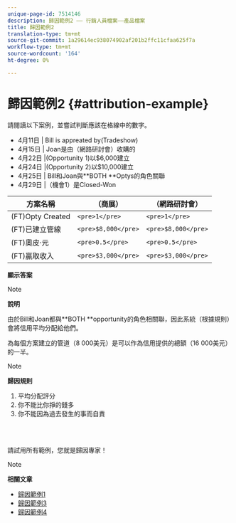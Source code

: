 ```yaml
---
unique-page-id: 7514146
description: 歸因範例2 —— 行銷人員檔案——產品檔案
title: 歸因範例2
translation-type: tm+mt
source-git-commit: 1a29614ec938074902af201b2ffc11cfaa625f7a
workflow-type: tm+mt
source-wordcount: '164'
ht-degree: 0%

---
```



# 歸因範例2 {#attribution-example}

請閱讀以下案例，並嘗試判斷應該在格線中的數字。

* 4月11日 | Bill is appreated by(Tradeshow)
* 4月15日 | Joan是由（網路研討會）收購的
* 4月22日 |(Opportunity 1)以$6,000建立
* 4月24日 |(Opportunity 2)以$10,000建立
* 4月25日 | Bill和Joan與**BOTH **Optys的角色關聯
* 4月29日 |（機會1）是Closed-Won

| 方案名稱 | （商展） | （網路研討會） |
|---|---|---|
| (FT)Opty Created | `<pre>1</pre>` | `<pre>1</pre>` |
| (FT)已建立管線 | `<pre>$8,000</pre>` | `<pre>$8,000</pre>` |
| (FT)奧皮·元 | `<pre>0.5</pre>` | `<pre>0.5</pre>` |
| (FT)贏取收入 | `<pre>$3,000</pre>` | `<pre>$3,000</pre>` |

**顯示答案**

>[!NOTE]
>
>**說明**
>
>由於Bill和Joan都與**BOTH **opportunity的角色相關聯，因此系統（根據規則）會將信用平均分配給他們。
>
>為每個方案建立的管道（8 000美元）是可以作為信用提供的總額（16 000美元）的一半。

>[!NOTE]
>
>**歸因規則**
>
>1. 平均分配評分
>1. 你不能比你掙的錢多
>1. 你不能因為過去發生的事而自責

>



<br> 

請試用所有範例，您就是歸因專家！

>[!NOTE]
>
>**相關文章**
>
>* [歸因範例1](attribution-example-1.md)
>* [歸因範例3](attribution-example-3.md)
>* [歸因範例4](attribution-example-4.md)

